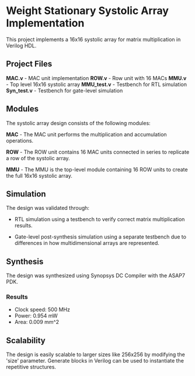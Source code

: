 # Weight Stationary Systolic Array Implementation

This project implements a 16x16 systolic array for matrix multiplication in Verilog HDL.

## Project Files
**MAC.v** - MAC unit implementation
**ROW.v** - Row unit with 16 MACs
**MMU.v** - Top level 16x16 systolic array
**MMU_test.v** - Testbench for RTL simulation
**Syn_test.v** - Testbench for gate-level simulation

## Modules
The systolic array design consists of the following modules:

**MAC** - The MAC unit performs the multiplication and accumulation operations.

**ROW** - The ROW unit contains 16 MAC units connected in series to replicate a row of the systolic array. 

**MMU** - The MMU is the top-level module containing 16 ROW units to create the full 16x16 systolic array.

## Simulation
The design was validated through:

- RTL simulation using a testbench to verify correct matrix multiplication results.

- Gate-level post-synthesis simulation using a separate testbench due to differences in how multidimensional arrays are represented.

## Synthesis
The design was synthesized using Synopsys DC Compiler with the ASAP7 PDK.

### Results
- Clock speed: 500 MHz
- Power: 0.954 mW
- Area: 0.009 mm^2

## Scalability 
The design is easily scalable to larger sizes like 256x256 by modifying the 'size' parameter. Generate blocks in Verilog can be used to instantiate the repetitive structures.
